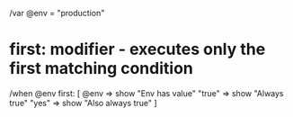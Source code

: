 /var @env = "production"

# first: modifier - executes only the first matching condition
/when @env first: [
  @env => show "Env has value"
  "true" => show "Always true"
  "yes" => show "Also always true"
]